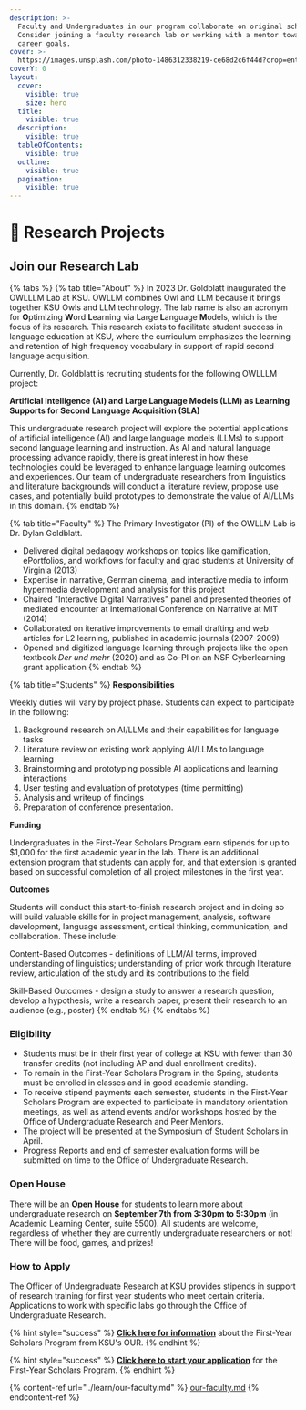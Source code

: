 ```yaml
---
description: >-
  Faculty and Undergraduates in our program collaborate on original scholarship.
  Consider joining a faculty research lab or working with a mentor toward your
  career goals.
cover: >-
  https://images.unsplash.com/photo-1486312338219-ce68d2c6f44d?crop=entropy&cs=srgb&fm=jpg&ixid=M3wxOTcwMjR8MHwxfHNlYXJjaHwzfHxyZXNlYXJjaHxlbnwwfHx8fDE2OTI5ODEwNjB8MA&ixlib=rb-4.0.3&q=85
coverY: 0
layout:
  cover:
    visible: true
    size: hero
  title:
    visible: true
  description:
    visible: true
  tableOfContents:
    visible: true
  outline:
    visible: true
  pagination:
    visible: true
---
```


# 🔬 Research Projects



## Join our Research Lab

{% tabs %}
{% tab title="About" %}
In 2023 Dr. Goldblatt inaugurated the OWLLLM Lab at KSU. OWLLM combines Owl and LLM because it brings together KSU Owls and LLM technology. The lab name is also an acronym for **O**ptimizing **W**ord **L**earning via **L**arge **L**anguage **M**odels, which is the focus of its research. This research exists to facilitate student success in language education at KSU, where the curriculum emphasizes the learning and retention of high frequency vocabulary in support of rapid second language acquisition.

Currently, Dr. Goldblatt is recruiting students for the following OWLLLM project:

**Artificial Intelligence (AI) and Large Language Models (LLM) as Learning Supports for Second Language Acquisition (SLA)**

This undergraduate research project will explore the potential applications of artificial intelligence (AI) and large language models (LLMs) to support second language learning and instruction. As AI and natural language processing advance rapidly, there is great interest in how these technologies could be leveraged to enhance language learning outcomes and experiences. Our team of undergraduate researchers from linguistics and literature backgrounds will conduct a literature review, propose use cases, and potentially build prototypes to demonstrate the value of AI/LLMs in this domain.
{% endtab %}

{% tab title="Faculty" %}
The Primary Investigator (PI) of the OWLLM Lab is Dr. Dylan Goldblatt.

* Delivered digital pedagogy workshops on topics like gamification, ePortfolios, and workflows for faculty and grad students at University of Virginia (2013)
* Expertise in narrative, German cinema, and interactive media to inform hypermedia development and analysis for this project
* Chaired "Interactive Digital Narratives" panel and presented theories of mediated encounter at International Conference on Narrative at MIT (2014)
* Collaborated on iterative improvements to email drafting and web articles for L2 learning, published in academic journals (2007-2009)
* Opened and digitized language learning through projects like the open textbook _Der und mehr_ (2020) and as Co-PI on an NSF Cyberlearning grant application
{% endtab %}

{% tab title="Students" %}
**Responsibilities**

Weekly duties will vary by project phase. Students can expect to participate in the following:

1. Background research on AI/LLMs and their capabilities for language tasks
2. Literature review on existing work applying AI/LLMs to language learning
3. Brainstorming and prototyping possible AI applications and learning interactions
4. User testing and evaluation of prototypes (time permitting)
5. Analysis and writeup of findings
6. Preparation of conference presentation.

**Funding**

Undergraduates in the First-Year Scholars Program earn stipends for up to $1,000 for the first academic year in the lab. There is an additional extension program that students can apply for, and that extension is granted based on successful completion of all project milestones in the first year.

**Outcomes**

Students will conduct this start-to-finish research project and in doing so will build valuable skills for in project management, analysis, software development, language assessment, critical thinking, communication, and collaboration. These include:

Content-Based Outcomes - definitions of LLM/AI terms, improved understanding of linguistics; understanding of prior work through literature review, articulation of the study and its contributions to the field.

Skill-Based Outcomes - design a study to answer a research question, develop a hypothesis, write a research paper, present their research to an audience (e.g., poster)
{% endtab %}
{% endtabs %}

### Eligibility

* Students must be in their first year of college at KSU with fewer than 30 transfer credits (not including AP and dual enrollment credits).
* To remain in the First-Year Scholars Program in the Spring, students must be enrolled in classes and in good academic standing.
* To receive stipend payments each semester, students in the First-Year Scholars Program are expected to participate in mandatory orientation meetings, as well as attend events and/or workshops hosted by the Office of Undergraduate Research and Peer Mentors.
* The project will be presented at the Symposium of Student Scholars in April.
* Progress Reports and end of semester evaluation forms will be submitted on time to the Office of Undergraduate Research.

### Open House

There will be an **Open House** for students to learn more about undergraduate research on **September 7th from 3:30pm to 5:30pm** (in Academic Learning Center, suite 5500). All students are welcome, regardless of whether they are currently undergraduate researchers or not! There will be food, games, and prizes!&#x20;

### How to Apply

The Officer of Undergraduate Research at KSU provides stipends in support of research training for first year students who meet certain criteria. Applications to work with specific labs go through the Office of Undergraduate Research.&#x20;

{% hint style="success" %}
[**Click here for information**](https://research.kennesaw.edu/our/first-year-scholars/2023-2024-projects/index.php) about the First-Year Scholars Program from KSU's OUR.
{% endhint %}

{% hint style="success" %}
[**Click here to start your application**](https://forms.office.com/Pages/ResponsePage.aspx?id=5W7yRTTxnkO8k-bH4z1hwhdLywYqCMxNoBO3FAtCMJZUNFk2VTJYSFlLWVdFRVFFOVRaUU1BQUQ4MiQlQCN0PWcu) for the First-Year Scholars Program.
{% endhint %}

{% content-ref url="../learn/our-faculty.md" %}
[our-faculty.md](../learn/our-faculty.md)
{% endcontent-ref %}
